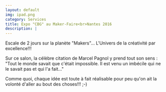 ```yaml
---
layout: default
img: ipad.png
category: Services
title: Expo "CBG" au Maker-Faire<br>Nantes 2016
description: |
---
```

Escale de 2 jours sur la planète "Makers"... L'Univers de la créativité par excellence!!!

Sur ce salon, la célèbre citation de Marcel Pagnol y prend tout son sens : "Tout le monde savait que c'était impossible. Il est venu un imbécile qui ne le savait pas et qui l'a fait..."

Comme quoi, chaque idée est toute à fait réalisable pour peu qu'on ait la volonté d'aller au bout des choses!!! ;-)
